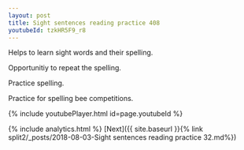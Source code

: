 ```yaml
---
layout: post
title: Sight sentences reading practice 408
youtubeId: tzkHR5F9_r8
---
```

 
 
Helps to learn sight words and their spelling.

Opportunitiy to repeat the spelling. 

Practice spelling. 
 
Practice for spelling bee competitions. 
 
{% include youtubePlayer.html id=page.youtubeId %}
 
 
{% include analytics.html %} 
[Next]({{ site.baseurl }}{% link  split2/_posts/2018-08-03-Sight sentences reading practice 32.md%})
 
